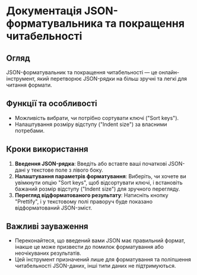 # Документація JSON-форматувальника та покращення читабельності

## Огляд

JSON-форматувальник та покращення читабельності — це онлайн-інструмент, який перетворює JSON-рядки на більш зручні та легкі для читання формати.

## Функції та особливості

* Можливість вибрати, чи потрібно сортувати ключі ("Sort keys").
* Налаштування розміру відступу ("Indent size") за власними потребами.

## Кроки використання

1. **Введення JSON-рядка**: Введіть або вставте ваші початкові JSON-дані у текстове поле з лівого боку.
2. **Налаштування параметрів форматування**: Виберіть, чи хочете ви увімкнути опцію "Sort keys", щоб відсортувати ключі, і встановіть бажаний розмір відступу ("Indent size") для зручного перегляду.
3. **Перегляд відформатованого результату**: Натисніть кнопку "Prettify", і у текстовому полі праворуч буде показано відформатований JSON-зміст.

## Важливі зауваження

* Переконайтеся, що введений вами JSON має правильний формат, інакше це може призвести до помилок форматування або неочікуваних результатів.
* Цей інструмент призначений лише для форматування та поліпшення читабельності JSON-даних, інші типи даних не підтримуються.